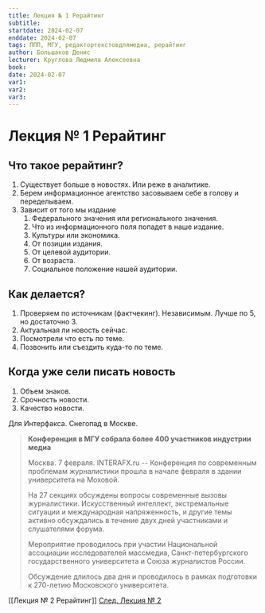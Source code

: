 ```yaml
---
title: Лекция № 1 Рерайтинг
subtitle:
startdate: 2024-02-07
enddate: 2024-02-07
tags: ППП, МГУ, редактортекстовдлямедиа, рерайтинг
author: Большаков Денис
lecturer: Круглова Людмила Алексеевна
book:
date: 2024-02-07
var1:
var2:
var3:
---
```

# Лекция № 1 Рерайтинг

## Что такое рерайтинг?

1. Существует больше в новостях. Или реже в аналитике. 
2. Берем информационное агентство засовываем себе в голову и переделываем. 
3. Зависит от того мы издание 
	1. Федерального значения или регионального значения. 
	2. Что из информационного поля попадет в наше издание. 
	3. Культуры или экономика.  
	4. От позиции издания. 
	5. От целевой аудитории. 
	6. От возраста.
	7. Социальное положение нашей аудитории.

## Как делается?

1. Проверяем по источникам (фактчекинг). Независимым. Лучше по 5, но достаточно 3. 
2. Актуальная ли новость сейчас. 
3. Посмотрели что есть по теме.
4. Позвонить или съездить куда-то по теме.


## Когда уже сели писать новость

1. Объем знаков.
2. Срочность новости.
3. Качество новости. 



Для Интерфакса. Снегопад в Москве. 


> **Конференция в МГУ собрала более 400 участников индустрии медиа** 
> 
> Москва. 7 февраля. INTERAFX.ru  -- Конференция по современным проблемам журналистики прошла в начале февраля в здании университета на Моховой. 
> 
> На 27 секциях обсуждены вопросы современные вызовы журналистики. Искусственный интеллект, экстремальные ситуации и международная напряженность, и другие темы активно обсуждались в течение двух дней участниками и слушателями форума.
> 
> Мероприятие проводилось при участии Национальной ассоциации исследователей массмедиа, Санкт-петербургского государственного университета и Союза журналистов России.
> 
> Обсуждение длилось два дня и проводилось в рамках подготовки к 270-летию Московского университета. 


[[Лекция № 2 Рерайтинг]]
[След. Лекция № 2 ](https://github.com/denisbolshakoff/MSU/blob/main/Рерайтинг/Лекция%20№%203%20Рерайтинг.md)